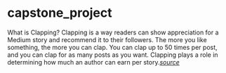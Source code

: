 # capstone_project


What is Clapping?
Clapping is a way readers can show appreciation for a Medium story and recommend it to their followers. The more you like something, the more you can clap. You can clap up to 50 times per post, and you can clap for as many posts as you want. Clapping plays a role in determining how much an author can earn per story.[*source*](https://medium.com/blogging-guide/how-do-claps-work-on-medium-b2897784ce6b)